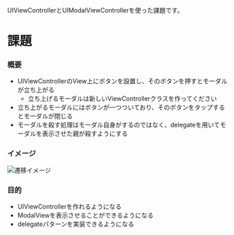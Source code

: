 UIViewControllerとUIModalViewControllerを使った課題です。

# 課題
### 概要
- UIViewControllerのView上にボタンを設置し、そのボタンを押すとモーダルが立ち上がる
  - 立ち上げるモーダルは新しいViewControllerクラスを作ってください
- 立ち上がるモーダルにはボタンが一つついており、そのボタンをタップするとモーダルが閉じる
- モーダルを殺す処理はモーダル自身がするのではなく、delegateを用いてモーダルを表示させた親が殺すようにする


### イメージ
![遷移イメージ](https://raw.github.com/mixi-inc/iOSTraining/master/Doc/Images/HomeWork/1-2-1.jpg)

### 目的
- UIViewControllerを作れるようになる
- ModalViewを表示させることができるようになる
- delegateパターンを実装できるようになる　